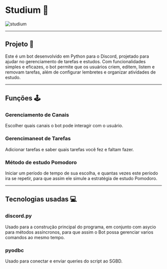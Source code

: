 # Studium 🤖
![studium](https://github.com/user-attachments/assets/9066d3d5-1e34-4010-a4e1-d192b4cc9907)

---

## Projeto 🔧 
Este é um bot desenvolvido em Python para o Discord, projetado para ajudar no gerenciamento de tarefas e estudos. Com funcionalidades simples e eficazes, o bot permite que os usuários criem, editem, listem e removam tarefas, além de configurar lembretes e organizar atividades de estudo.

---

## Funções 🕹️

### Gerenciamento de Canais
Escolher quais canais o bot pode interagir com o usuário.

### Gerencimaneot de Tarefas
Adicionar tarefas e saber quais tarefas você fez e faltam fazer.

### Método de estudo Pomodoro
Iniciar um período de tempo de sua escolha, e quantas vezes este período ira se repetir, para que assim ele simule a estratégia de estudo Pomodoro.

---

## Tecnologias usadas 💻

### discord.py
Usado para a construção principal do programa, em conjunto com asycio para métodos assíncronos, para que assim o Bot possa gerenciar varios comandos ao mesmo tempo.

### pyodbc
Usado para conectar e enviar queries do script ao SGBD.
